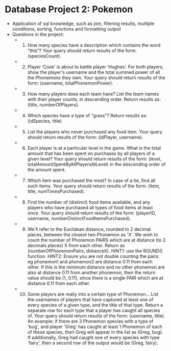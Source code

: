 # Database Project 2: Pokemon
- Application of sql knowledge, such as join, filtering results, multiple conditions, sorting, functions and formatting output
- Questions in the project:
  - 1. How many species have a description which contains the word “this”? Your query should return results of the form: (speciesCount). 
  - 2. Player ‘Cook’ is about to battle player ‘Hughes’. For both players, show the player's username and the total summed power of all the Phonemons they own. Your query should return results of the form: (username, totalPhonemonPower). 
  - 3. How many players does each team have? List the team names with their player counts, in descending order. Return results as: (title, numberOfPlayers). 
  - 4. Which species have a type of "grass"? Return results as: (idSpecies, title)
  - 5. List the players who never purchased any food item. Your query should return results of the form: (idPlayer, username). 
  - 6. Each player is at a particular level in the game. What is the total amount that has been spent on purchases by all players of a given level? Your query should return results of the form: (level, totalAmountSpentByAllPlayersAtLevel) in the descending order of the amount spent.
  - 7. Which item was purchased the most? In case of a tie, find all such items. Your query should return results of the form: (item, title, numTimesPurchased).
  - 8. Find the number of (distinct) food items available, and any players who have purchased all types of food items at least once. Your query should return results of the form: (playerID, username, numberDistinctFoodItemsPurchased).
  - 9. We'll refer to the Euclidean distance, rounded to 2 decimal places, between the closest two Phonemon as 'X'. We wish to count the number of Phonemon PAIRS which are at distance (to 2 decimals places) X from each other. Return as 
(numberOfPhonemonPairs, distanceX). HINT1: use the ROUND() function. HINT2: Ensure you are not double counting the pairs: eg phonemon1 and phonemon2 are distance 0.11 from each other. If this is the minimum distance and no other phonemon are also at distance 0.11 from another phonemon, 
then the return value should be (1, 0.11), since there is a single PAIR which are at distance 0.11 from each other.
  - 10. Some players are really into a certain type of Phonemon... List the usernames of players that have captured at least one of every species of a given type, and the title of that type. Return a separate row for each type that a player has caught all species of. Your query should 
return results of the form: (username, title). An example: if there are 3 Phonemon species with a type of 'bug', and player 'Greg' has caught at least 1 Phonemon of each of these species, then Greg will appear in the list as (Greg, bug). If additionally, Greg had caught one of every species 
with type 'fairy', then a second row of the output would be (Greg, fairy). 
